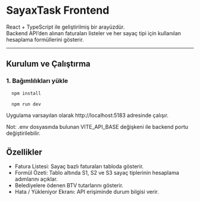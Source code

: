 # SayaxTask Frontend

React + TypeScript ile geliştirilmiş bir arayüzdür.  
Backend API’den alınan faturaları listeler ve her sayaç tipi için kullanılan hesaplama formüllerini gösterir.

---

## Kurulum ve Çalıştırma

### 1. Bağımlılıkları yükle
```bash
  npm install
```
```bash
  npm run dev
```

Uygulama varsayılan olarak http://localhost:5183 adresinde çalışır.

Not: .env dosyasında bulunan VITE_API_BASE değişkeni ile backend portu değiştirilebilir.

## Özellikler
- Fatura Listesi: Sayaç bazlı faturaları tabloda gösterir. 
- Formül Özeti: Tablo altında S1, S2 ve S3 sayaç tiplerinin hesaplama adımlarını açıklar.
- Belediyelere ödenen BTV tutarlarını gösterir.
- Hata / Yükleniyor Ekranı: API erişiminde durum bilgisi verir.